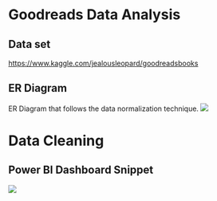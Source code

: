 # Goodreads Data Analysis

## Data set
https://www.kaggle.com/jealousleopard/goodreadsbooks

## ER Diagram

ER Diagram that follows the data normalization technique.
<img src="https://github.com/JasonYao3/goodreads/blob/master/Goodreads%20ER%20diagram.png" >

# Data Cleaning

## Power BI Dashboard Snippet

<img src="https://github.com/JasonYao3/goodreads/blob/master/PowerBi%20snippet.JPG">


